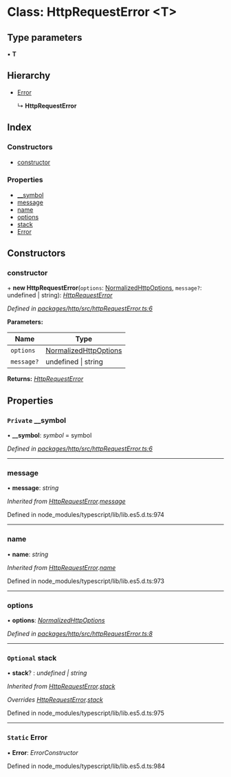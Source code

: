 # Class: HttpRequestError <**T**>

## Type parameters

▪ **T**

## Hierarchy

* [Error](httprequesterror.md#static-error)

  ↳ **HttpRequestError**

## Index

### Constructors

* [constructor](httprequesterror.md#constructor)

### Properties

* [__symbol](httprequesterror.md#private-__symbol)
* [message](httprequesterror.md#message)
* [name](httprequesterror.md#name)
* [options](httprequesterror.md#options)
* [stack](httprequesterror.md#optional-stack)
* [Error](httprequesterror.md#static-error)

## Constructors

###  constructor

\+ **new HttpRequestError**(`options`: [NormalizedHttpOptions](../interfaces/normalizedhttpoptions.md), `message?`: undefined | string): *[HttpRequestError](httprequesterror.md)*

*Defined in [packages/http/src/httpRequestError.ts:6](https://github.com/headline-1/coolio/blob/c80476b/packages/http/src/httpRequestError.ts#L6)*

**Parameters:**

Name | Type |
------ | ------ |
`options` | [NormalizedHttpOptions](../interfaces/normalizedhttpoptions.md) |
`message?` | undefined &#124; string |

**Returns:** *[HttpRequestError](httprequesterror.md)*

## Properties

### `Private` __symbol

• **__symbol**: *symbol* = symbol

*Defined in [packages/http/src/httpRequestError.ts:6](https://github.com/headline-1/coolio/blob/c80476b/packages/http/src/httpRequestError.ts#L6)*

___

###  message

• **message**: *string*

*Inherited from [HttpRequestError](httprequesterror.md).[message](httprequesterror.md#message)*

Defined in node_modules/typescript/lib/lib.es5.d.ts:974

___

###  name

• **name**: *string*

*Inherited from [HttpRequestError](httprequesterror.md).[name](httprequesterror.md#name)*

Defined in node_modules/typescript/lib/lib.es5.d.ts:973

___

###  options

• **options**: *[NormalizedHttpOptions](../interfaces/normalizedhttpoptions.md)*

*Defined in [packages/http/src/httpRequestError.ts:8](https://github.com/headline-1/coolio/blob/c80476b/packages/http/src/httpRequestError.ts#L8)*

___

### `Optional` stack

• **stack**? : *undefined | string*

*Inherited from [HttpRequestError](httprequesterror.md).[stack](httprequesterror.md#optional-stack)*

*Overrides [HttpRequestError](httprequesterror.md).[stack](httprequesterror.md#optional-stack)*

Defined in node_modules/typescript/lib/lib.es5.d.ts:975

___

### `Static` Error

▪ **Error**: *ErrorConstructor*

Defined in node_modules/typescript/lib/lib.es5.d.ts:984
